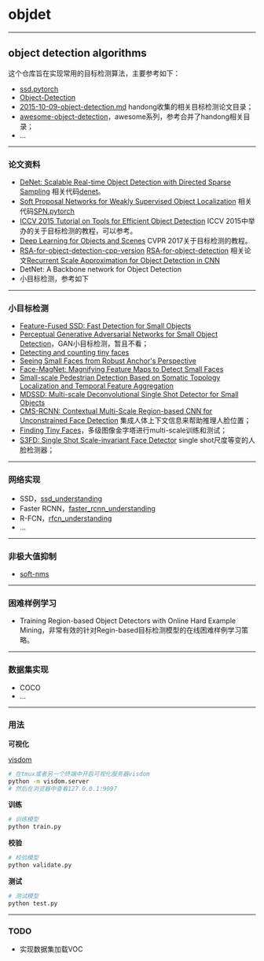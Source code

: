 # objdet

---
## object detection algorithms

这个仓库旨在实现常用的目标检测算法，主要参考如下：
- [ssd.pytorch](https://github.com/amdegroot/ssd.pytorch)
- [Object-Detection](http://songit.cn/Object-Detection.html)
- [2015-10-09-object-detection.md](https://github.com/handong1587/handong1587.github.io/blob/master/_posts/deep_learning/2015-10-09-object-detection.md) handong收集的相关目标检测论文目录；
- [awesome-object-detection](https://github.com/amusi/awesome-object-detection)，awesome系列，参考合并了handong相关目录；
- ...

---
### 论文资料

- [DeNet: Scalable Real-time Object Detection with Directed Sparse Sampling](https://arxiv.org/abs/1703.10295) 相关代码[denet](https://github.com/lachlants/denet)。
- [Soft Proposal Networks for Weakly Supervised Object Localization](https://arxiv.org/pdf/1709.01829.pdf) 相关代码[SPN.pytorch](https://github.com/yeezhu/SPN.pytorch)
- [ICCV 2015 Tutorial on Tools for Efficient Object Detection](http://mp7.watson.ibm.com/ICCV2015/ObjectDetectionICCV2015.html) ICCV 2015中举办的关于目标检测的教程，可以参考。
- [Deep Learning for Objects and Scenes](http://deeplearning.csail.mit.edu/) CVPR 2017关于目标检测的教程。
- [RSA-for-object-detection-cpp-version](https://github.com/QiangXie/RSA-for-object-detection-cpp-version) [RSA-for-object-detection](https://github.com/sciencefans/RSA-for-object-detection) 相关论文[Recurrent Scale Approximation for Object Detection in CNN](https://arxiv.org/pdf/1707.09531.pdf)
- DetNet: A Backbone network for Object Detection
- 小目标检测，参考如下

---
### 小目标检测

- [Feature-Fused SSD: Fast Detection for Small Objects](https://arxiv.org/abs/1709.05054)
- [Perceptual Generative Adversarial Networks for Small Object Detection](https://arxiv.org/abs/1706.05274)，GAN小目标检测，暂且不看；
- [Detecting and counting tiny faces](https://arxiv.org/abs/1801.06504)
- [Seeing Small Faces from Robust Anchor's Perspective](https://arxiv.org/abs/1802.09058)
- [Face-MagNet: Magnifying Feature Maps to Detect Small Faces](https://arxiv.org/abs/1803.05258)
- [Small-scale Pedestrian Detection Based on Somatic Topology Localization and Temporal Feature Aggregation](https://arxiv.org/abs/1807.01438)
- [MDSSD: Multi-scale Deconvolutional Single Shot Detector for Small Objects](https://arxiv.org/abs/1805.07009)
- [CMS-RCNN: Contextual Multi-Scale Region-based CNN for Unconstrained Face Detection](https://arxiv.org/abs/1606.05413) 集成人体上下文信息来帮助推理人脸位置；
- [Finding Tiny Faces](https://arxiv.org/abs/1612.04402)，多级图像金字塔进行multi-scale训练和测试；
- [S3FD: Single Shot Scale-invariant Face Detector](https://arxiv.org/abs/1708.05237) single shot尺度等变的人脸检测器；

---
### 网络实现

- SSD，[ssd_understanding](doc/ssd_understanding.md)
- Faster RCNN，[faster_rcnn_understanding](doc/faster_rcnn_understanding.md)
- R-FCN，[rfcn_understanding]()
- ...

---
### 非极大值抑制

- [soft-nms](https://github.com/bharatsingh430/soft-nms)

---
### 困难样例学习

- Training Region-based Object Detectors with Online Hard Example Mining，非常有效的针对Regin-based目标检测模型的在线困难样例学习策略。

---
### 数据集实现

- COCO
- ...

---
### 用法

**可视化**

[visdom](https://github.com/facebookresearch/visdom)

```bash
# 在tmux或者另一个终端中开启可视化服务器visdom
python -m visdom.server
# 然后在浏览器中查看127.0.0.1:9097
```

**训练**
```bash
# 训练模型
python train.py
```

**校验**
```bash
# 校验模型
python validate.py
```

**测试**
```bash
# 测试模型
python test.py
```

---
### TODO

- 实现数据集加载VOC

